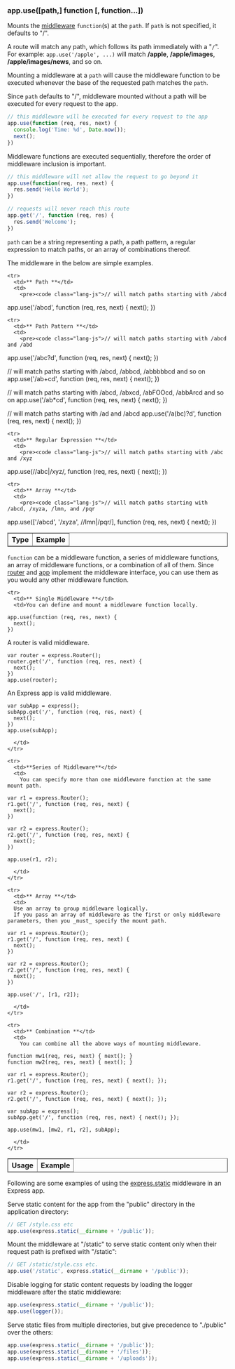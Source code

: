 <h3 id='app.use'>app.use([path,] function [, function...])</h3>

Mounts the [middleware](/guide/using-middleware.html) `function`(s) at the `path`. If `path` is not specified, it defaults to "/".

<div class="doc-box doc-notice">
  A route will match any path, which follows its path immediately with a "<code>/</code>".
  For example: <code>app.use('/apple', ...)</code> will match <b>/apple</b>, <b>/apple/images</b>,
  <b>/apple/images/news</b>, and so on.  
</div>

Mounting a middleware at a `path` will cause the middleware function to be executed whenever the base of the requested path matches the `path`.

Since `path` defaults to "/", middleware mounted without a path will be executed for every request to the app.

```js
// this middleware will be executed for every request to the app
app.use(function (req, res, next) {
  console.log('Time: %d', Date.now());
  next();
})
```

Middleware functions are executed sequentially, therefore the order of middleware inclusion is important.

```js
// this middleware will not allow the request to go beyond it
app.use(function(req, res, next) {
  res.send('Hello World');
})

// requests will never reach this route
app.get('/', function (req, res) {
  res.send('Welcome');
})
```

`path` can be a string representing a path, a path pattern, a regular expression to match paths,
or an array of combinations thereof.

<div class="doc-box doc-notice">The middleware in the below are simple examples.</div>

<table class="doctable" border="1">

  <thead>
    <tr>
      <th> Type </th>
      <th> Example </th>
    </tr>
  </thead>
  <tbody>

    <tr>
      <td>** Path **</td>
      <td>
        <pre><code class="lang-js">// will match paths starting with /abcd
app.use('/abcd', function (req, res, next) {
  next();
})</code></pre>
      </td>
    </tr>

    <tr>
      <td>** Path Pattern **</td>
      <td>
        <pre><code class="lang-js">// will match paths starting with /abcd and /abd
app.use('/abc?d', function (req, res, next) {
  next();
})

// will match paths starting with /abcd, /abbcd, /abbbbbcd and so on
app.use('/ab+cd', function (req, res, next) {
  next();
})

// will match paths starting with /abcd, /abxcd, /abFOOcd, /abbArcd and so on
app.use('/ab\*cd', function (req, res, next) {
  next();
})

// will match paths starting with /ad and /abcd
app.use('/a(bc)?d', function (req, res, next) {
  next();
})</code></pre>
      </td>
    </tr>

    <tr>
      <td>** Regular Expression **</td>
      <td>
        <pre><code class="lang-js">// will match paths starting with /abc and /xyz
app.use(/\/abc|\/xyz/, function (req, res, next) {
  next();
})</code></pre>
      </td>
    </tr>

    <tr>
      <td>** Array **</td>
      <td>
        <pre><code class="lang-js">// will match paths starting with /abcd, /xyza, /lmn, and /pqr
app.use(['/abcd', '/xyza', /\/lmn|\/pqr/], function (req, res, next) {
  next();
})</code></pre>
      </td>
    </tr>

  </tbody>

</table>

`function` can be a middleware function, a series of middleware functions,
an array of middleware functions, or a combination of all of them.
Since [router](#router) and [app](#application) implement the middleware interface, you can use them
as you would any other middleware function.

<table class="doctable" border="1">

  <thead>
    <tr>
      <th>Usage</th>
      <th>Example</th>
    </tr>
  </thead>
  <tbody>

    <tr>
      <td>** Single Middleware **</td>
      <td>You can define and mount a middleware function locally.
<pre><code class="lang-js">app.use(function (req, res, next) {
  next();
})
</code></pre>
A router is valid middleware.

<pre><code class="lang-js">var router = express.Router();
router.get('/', function (req, res, next) {
  next();
})
app.use(router);
</code></pre>

An Express app is valid middleware.
<pre><code class="lang-js">var subApp = express();
subApp.get('/', function (req, res, next) {
  next();
})
app.use(subApp);
</code></pre>
      </td>
    </tr>

    <tr>
      <td>**Series of Middleware**</td>
      <td>
        You can specify more than one middleware function at the same mount path.
<pre><code class="lang-js">var r1 = express.Router();
r1.get('/', function (req, res, next) {
  next();
})

var r2 = express.Router();
r2.get('/', function (req, res, next) {
  next();
})

app.use(r1, r2);
</code></pre>
      </td>
    </tr>

    <tr>
      <td>** Array **</td>
      <td>
      Use an array to group middleware logically.
      If you pass an array of middleware as the first or only middleware parameters, then you _must_ specify the mount path.
<pre><code class="lang-js">var r1 = express.Router();
r1.get('/', function (req, res, next) {
  next();
})

var r2 = express.Router();
r2.get('/', function (req, res, next) {
  next();
})

app.use('/', [r1, r2]);
</code></pre>
      </td>
    </tr>

    <tr>
      <td>** Combination **</td>
      <td>
        You can combine all the above ways of mounting middleware.
<pre><code class="lang-js">function mw1(req, res, next) { next(); }
function mw2(req, res, next) { next(); }

var r1 = express.Router();
r1.get('/', function (req, res, next) { next(); });

var r2 = express.Router();
r2.get('/', function (req, res, next) { next(); });

var subApp = express();
subApp.get('/', function (req, res, next) { next(); });

app.use(mw1, [mw2, r1, r2], subApp);
</code></pre>
      </td>
    </tr>

  </tbody>

</table>

Following are some examples of using the [express.static](/guide/using-middleware.html#middleware.built-in)
middleware in an Express app.

Serve static content for the app from the "public" directory in the application directory:

```js
// GET /style.css etc
app.use(express.static(__dirname + '/public'));
```

Mount the middleware at "/static" to serve static content only when their request path is prefixed with "/static":

```js
// GET /static/style.css etc.
app.use('/static', express.static(__dirname + '/public'));
```

Disable logging for static content requests by loading the logger middleware after the static middleware:

```js
app.use(express.static(__dirname + '/public'));
app.use(logger());
```

Serve static files from multiple directories, but give precedence to "./public" over the others:

```js
app.use(express.static(__dirname + '/public'));
app.use(express.static(__dirname + '/files'));
app.use(express.static(__dirname + '/uploads'));
```
